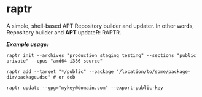 raptr
=====

A simple, shell-based APT Repository builder and updater. In other words, **R**epository builder and **APT** update**R**: RAPTR.

***Example usage:***

```
raptr init --archives "production staging testing" --sections "public private" --cpus "amd64 i386 source" 

raptr add --target "*/public" --package "/location/to/some/package-dir/package.dsc" # or deb

raptr update --gpg="mykey@domain.com" --export-public-key
```
